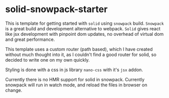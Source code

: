 # solid-snowpack-starter

This is template for getting started with `solid` using `snowpack` build.
`Snowpack` is a great build and development alternative to webpack. 
`Solid` gives react like jsx development with pinpoint dom updates, no overhead of virtual dom and great performance.

This template uses a custom router (path based), which I have created without much thought into it, as I couldn't 
find a good router for solid, so decided to write one on my own quickly.

Styling is done with a css in js library `nano-css` with it's `jsx` addon.

Currently there is no HMR support for solid in snowpack. Currently snowpack will run in watch mode, and reload the
files in browser on change.

